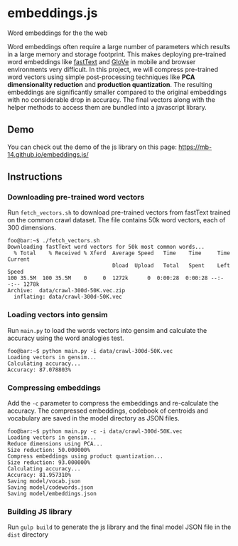 # embeddings.js

Word embeddings for the the web

Word embeddings often require a large number of parameters which results in a large memory and storage footprint.
This makes deploying pre-trained word embeddings like [fastText](https://fasttext.cc/) and [GloVe](https://nlp.stanford.edu/projects/glove/) in mobile and browser environments very difficult. In this project,
we will compress pre-trained word vectors using simple post-processing techniques like **PCA dimensionality reduction** and **production quantization**.
The resulting embeddings are significantly smaller compared to the original embeddings with no considerable drop in accuracy. The final vectors along with the helper methods to access them are bundled into a javascript library.

## Demo
You can check out the demo of the js library on this page: https://mb-14.github.io/embeddings.js/

## Instructions

### Downloading pre-trained word vectors
Run `fetch_vectors.sh` to download pre-trained vectors from fastText trained on the common crawl dataset. The file contains 50k word vectors, each of 300 dimensions.
```console
foo@bar:~$ ./fetch_vectors.sh
Downloading fastText word vectors for 50k most common words...
  % Total    % Received % Xferd  Average Speed   Time    Time     Time  Current
                                 Dload  Upload   Total   Spent    Left  Speed
100 35.5M  100 35.5M    0     0  1272k      0  0:00:28  0:00:28 --:--:-- 1278k
Archive:  data/crawl-300d-50K.vec.zip
  inflating: data/crawl-300d-50K.vec

```
### Loading vectors into gensim
Run `main.py` to load the words vectors into gensim and calculate the accuracy using the word analogies test.
```console
foo@bar:~$ python main.py -i data/crawl-300d-50K.vec
Loading vectors in gensim...
Calculating accuracy...
Accuracy: 87.078803%
``` 

### Compressing embeddings
Add the `-c` parameter to compress the embeddings and re-calculate the accuracy. The compressed embeddings, codebook of centroids and vocabulary are saved in the model directory as JSON files.

```console
foo@bar:~$ python main.py -c -i data/crawl-300d-50K.vec
Loading vectors in gensim...
Reduce dimensions using PCA...
Size reduction: 50.000000%
Compress embeddings using product quantization...
Size reduction: 93.000000%
Calculating accuracy...
Accuracy: 81.957310%
Saving model/vocab.json
Saving model/codewords.json
Saving model/embeddings.json
```

### Building JS library
Run `gulp build` to generate the js library and the final model JSON file in the `dist` directory


